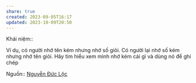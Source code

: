 ```yaml
---
share: true
created: 2023-09-05T16:17
updated: 2023-10-09T20:50
---
```


Khái niệm:: 

Ví dụ, có người nhớ tên kém nhưng nhớ số giỏi. Có người lại nhớ số kém nhưng nhớ tên giỏi. Hãy tìm hiểu xem mình nhớ kém cái gì và dùng nó để ghi chép

Nguồn:: [Nguyễn Đức Lộc](../../../../%CE%9E%20Ngu%E1%BB%93n/Nguy%E1%BB%85n%20%C4%90%E1%BB%A9c%20L%E1%BB%99c.md) 
